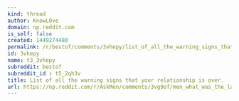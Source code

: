 ```yaml
---
kind: thread
author: KnowL0ve
domain: np.reddit.com
is_self: false
created: 1449274480
permalink: /r/bestof/comments/3vhepy/list_of_all_the_warning_signs_that_your/
id: 3vhepy
name: t3_3vhepy
subreddit: bestof
subreddit_id : t5_2qh3v
title: List of all the warning signs that your relationship is over.
url: https://np.reddit.com/r/AskMen/comments/3vg9of/men_what_was_the_last_straw_in_your_past/cxnbl13
---
```



